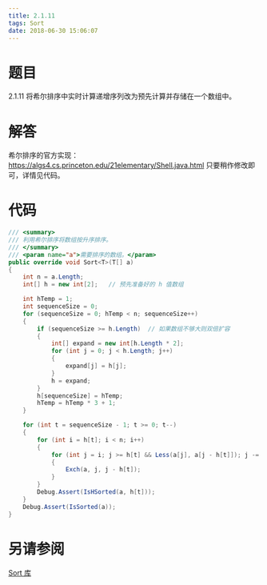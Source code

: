 ```yaml
---
title: 2.1.11
tags: Sort
date: 2018-06-30 15:06:07
---
```


# 题目

2.1.11
将希尔排序中实时计算递增序列改为预先计算并存储在一个数组中。

# 解答

希尔排序的官方实现：<https://algs4.cs.princeton.edu/21elementary/Shell.java.html>
只要稍作修改即可，详情见代码。

# 代码

```csharp
/// <summary>
/// 利用希尔排序将数组按升序排序。
/// </summary>
/// <param name="a">需要排序的数组。</param>
public override void Sort<T>(T[] a)
{
    int n = a.Length;
    int[] h = new int[2];   // 预先准备好的 h 值数组

    int hTemp = 1;
    int sequenceSize = 0;
    for (sequenceSize = 0; hTemp < n; sequenceSize++)
    {
        if (sequenceSize >= h.Length)  // 如果数组不够大则双倍扩容
        {
            int[] expand = new int[h.Length * 2];
            for (int j = 0; j < h.Length; j++)
            {
                expand[j] = h[j];
            }
            h = expand;
        }
        h[sequenceSize] = hTemp;
        hTemp = hTemp * 3 + 1;
    }

    for (int t = sequenceSize - 1; t >= 0; t--)
    {
        for (int i = h[t]; i < n; i++)
        {
            for (int j = i; j >= h[t] && Less(a[j], a[j - h[t]]); j -= h[t])
            {
                Exch(a, j, j - h[t]);
            }
        }
        Debug.Assert(IsHSorted(a, h[t]));
    }
    Debug.Assert(IsSorted(a));
}
```

# 另请参阅

[Sort 库](https://github.com/ikesnowy/Algorithms-4th-Edition-in-Csharp/tree/master/2%20Sorting/2.1/Sort)